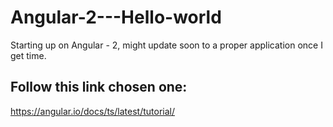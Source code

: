 # Angular-2---Hello-world
Starting up on Angular - 2, might update soon to a proper application once I get time.


## Follow this link chosen one:
https://angular.io/docs/ts/latest/tutorial/
